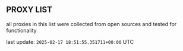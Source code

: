 ## PROXY LIST

all proxies in this list were collected from open sources and tested for functionality

last update: `2025-02-17 18:51:55.351711+00:00` UTC